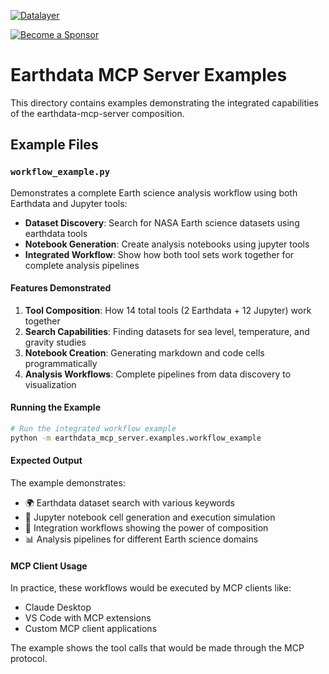 <!--
  ~ Copyright (c) 2023-2024 Datalayer, Inc.
  ~
  ~ BSD 3-Clause License
-->

[![Datalayer](https://assets.datalayer.tech/datalayer-25.svg)](https://datalayer.io)

[![Become a Sponsor](https://img.shields.io/static/v1?label=Become%20a%20Sponsor&message=%E2%9D%A4&logo=GitHub&style=flat&color=1ABC9C)](https://github.com/sponsors/datalayer)

# Earthdata MCP Server Examples

This directory contains examples demonstrating the integrated capabilities of the earthdata-mcp-server composition.

## Example Files

### `workflow_example.py`

Demonstrates a complete Earth science analysis workflow using both Earthdata and Jupyter tools:

- **Dataset Discovery**: Search for NASA Earth science datasets using earthdata tools
- **Notebook Generation**: Create analysis notebooks using jupyter tools  
- **Integrated Workflow**: Show how both tool sets work together for complete analysis pipelines

#### Features Demonstrated

1. **Tool Composition**: How 14 total tools (2 Earthdata + 12 Jupyter) work together
2. **Search Capabilities**: Finding datasets for sea level, temperature, and gravity studies
3. **Notebook Creation**: Generating markdown and code cells programmatically
4. **Analysis Workflows**: Complete pipelines from data discovery to visualization

#### Running the Example

```bash
# Run the integrated workflow example
python -m earthdata_mcp_server.examples.workflow_example
```

#### Expected Output

The example demonstrates:
- 🌍 Earthdata dataset search with various keywords
- 📓 Jupyter notebook cell generation and execution simulation  
- 🔄 Integration workflows showing the power of composition
- 📊 Analysis pipelines for different Earth science domains

#### MCP Client Usage

In practice, these workflows would be executed by MCP clients like:
- Claude Desktop
- VS Code with MCP extensions
- Custom MCP client applications

The example shows the tool calls that would be made through the MCP protocol.
